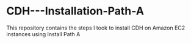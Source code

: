 # CDH---Installation-Path-A
This repository contains the steps I took to install CDH on Amazon EC2 instances using Install Path A
